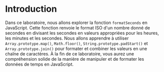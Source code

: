 # Introduction

Dans ce laboratoire, nous allons explorer la fonction `formatSeconds` en JavaScript. Cette fonction renvoie le format ISO d'un nombre donné de secondes en divisant les secondes en valeurs appropriées pour les heures, les minutes et les secondes. Nous allons apprendre à utiliser `Array.prototype.map()`, `Math.floor()`, `String.prototype.padStart()` et `Array.prototype.join()` pour formater et combiner les valeurs en une chaîne de caractères. À la fin de ce laboratoire, vous aurez une compréhension solide de la manière de manipuler et de formater les données de temps en JavaScript.
